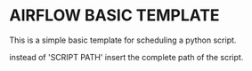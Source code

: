 # AIRFLOW BASIC TEMPLATE

This is a simple basic template for scheduling a python script.
 
 instead of 'SCRIPT PATH' insert the complete path of the script.
